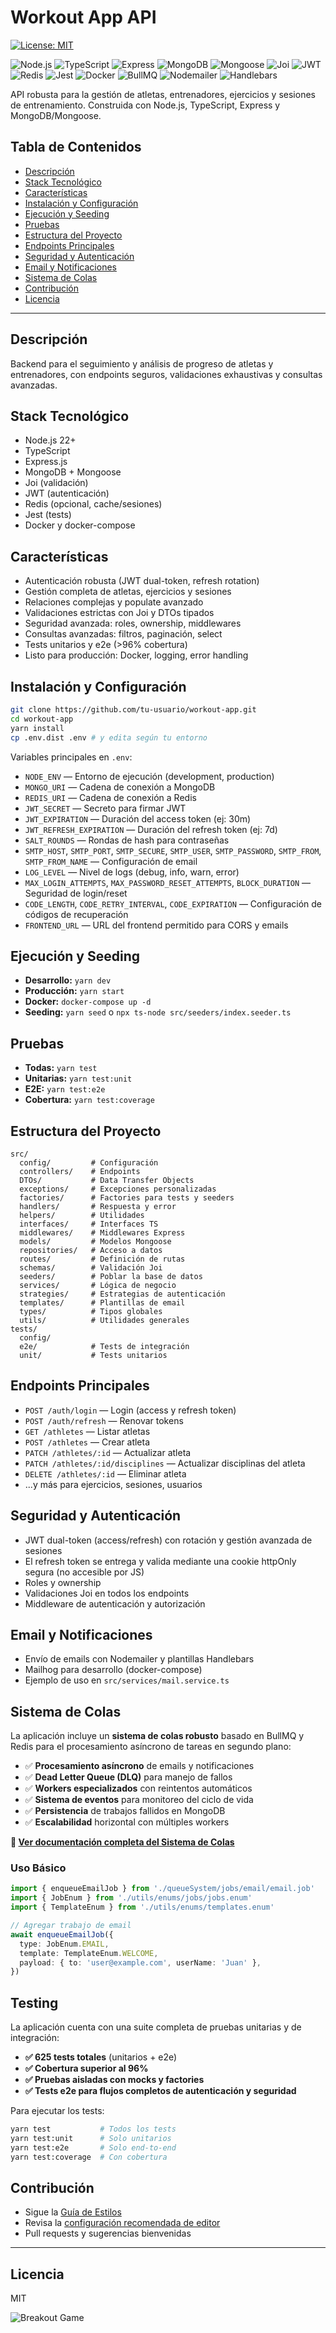 # Workout App API

[![License: MIT](https://img.shields.io/badge/License-MIT-yellow.svg?style=flat-square)](LICENSE)

<p align="left">
  <img alt="Node.js" src="https://img.shields.io/badge/Node.js-339933?logo=node.js&logoColor=white&style=flat-square" />
  <img alt="TypeScript" src="https://img.shields.io/badge/TypeScript-3178C6?logo=typescript&logoColor=white&style=flat-square" />
  <img alt="Express" src="https://img.shields.io/badge/Express-000000?logo=express&logoColor=white&style=flat-square" />
  <img alt="MongoDB" src="https://img.shields.io/badge/MongoDB-47A248?logo=mongodb&logoColor=white&style=flat-square" />
  <img alt="Mongoose" src="https://img.shields.io/badge/Mongoose-880000?logo=mongoose&logoColor=white&style=flat-square" />
  <img alt="Joi" src="https://img.shields.io/badge/Joi-00B4AB?logo=data:image/svg+xml;base64,PHN2ZyBmaWxsPSIjMDBCNEFCIiB2aWV3Qm94PSIwIDAgMjQgMjQiPjxwYXRoIGQ9Ik0xMiAyQzYuNDggMiAyIDYuNDggMiAxMnM0LjQ4IDEwIDEwIDEwIDEwLTQuNDggMTAtMTBTMTcuNTIgMiAxMiAyem0wIDE4Yy00LjQxIDAtOC0zLjU5LTgtOHMzLjU5LTggOC04IDggMy41OSA4IDgtMy41OSA4LTggOHoiLz48L3N2Zz4=&logoColor=white&style=flat-square" />
  <img alt="JWT" src="https://img.shields.io/badge/JWT-000000?logo=jsonwebtokens&logoColor=white&style=flat-square" />
  <img alt="Redis" src="https://img.shields.io/badge/Redis-DC382D?logo=redis&logoColor=white&style=flat-square" />
  <img alt="Jest" src="https://img.shields.io/badge/Jest-C21325?logo=jest&logoColor=white&style=flat-square" />
  <img alt="Docker" src="https://img.shields.io/badge/Docker-2496ED?logo=docker&logoColor=white&style=flat-square" />
  <img alt="BullMQ" src="https://img.shields.io/badge/BullMQ-FF6B6B?logo=data:image/svg+xml;base64,PHN2ZyB3aWR0aD0iMjQiIGhlaWdodD0iMjQiIHZpZXdCb3g9IjAgMCAyNCAyNCIgZmlsbD0ibm9uZSI+PHBhdGggZD0iTTEyIDJMMTMuMDkgOC4yNkwyMCA5TDEzLjA5IDE1Ljc0TDEyIDIyTDEwLjkxIDE1Ljc0TDQgOUwxMC45MSA4LjI2TDEyIDJ6IiBmaWxsPSJ3aGl0ZSIvPjwvc3ZnPg==&logoColor=white&style=flat-square" />
  <img alt="Nodemailer" src="https://img.shields.io/badge/Nodemailer-0B3D91?logo=mailgun&logoColor=white&style=flat-square" />
  <img alt="Handlebars" src="https://img.shields.io/badge/Handlebars.js-f0772b?logo=handlebarsdotjs&logoColor=white&style=flat-square" />
</p>

API robusta para la gestión de atletas, entrenadores, ejercicios y sesiones de entrenamiento. Construida con Node.js, TypeScript, Express y MongoDB/Mongoose.

## Tabla de Contenidos

- [Descripción](#descripción)
- [Stack Tecnológico](#stack-tecnológico)
- [Características](#características)
- [Instalación y Configuración](#instalación-y-configuración)
- [Ejecución y Seeding](#ejecución-y-seeding)
- [Pruebas](#pruebas)
- [Estructura del Proyecto](#estructura-del-proyecto)
- [Endpoints Principales](#endpoints-principales)
- [Seguridad y Autenticación](#seguridad-y-autenticación)
- [Email y Notificaciones](#email-y-notificaciones)
- [Sistema de Colas](#sistema-de-colas)
- [Contribución](#contribución)
- [Licencia](#licencia)

---

## Descripción

Backend para el seguimiento y análisis de progreso de atletas y entrenadores, con endpoints seguros, validaciones exhaustivas y consultas avanzadas.

## Stack Tecnológico

- Node.js 22+
- TypeScript
- Express.js
- MongoDB + Mongoose
- Joi (validación)
- JWT (autenticación)
- Redis (opcional, cache/sesiones)
- Jest (tests)
- Docker y docker-compose

## Características

- Autenticación robusta (JWT dual-token, refresh rotation)
- Gestión completa de atletas, ejercicios y sesiones
- Relaciones complejas y populate avanzado
- Validaciones estrictas con Joi y DTOs tipados
- Seguridad avanzada: roles, ownership, middlewares
- Consultas avanzadas: filtros, paginación, select
- Tests unitarios y e2e (>96% cobertura)
- Listo para producción: Docker, logging, error handling

## Instalación y Configuración

```bash
git clone https://github.com/tu-usuario/workout-app.git
cd workout-app
yarn install
cp .env.dist .env # y edita según tu entorno
```

Variables principales en `.env`:

- `NODE_ENV` — Entorno de ejecución (development, production)
- `MONGO_URI` — Cadena de conexión a MongoDB
- `REDIS_URI` — Cadena de conexión a Redis
- `JWT_SECRET` — Secreto para firmar JWT
- `JWT_EXPIRATION` — Duración del access token (ej: 30m)
- `JWT_REFRESH_EXPIRATION` — Duración del refresh token (ej: 7d)
- `SALT_ROUNDS` — Rondas de hash para contraseñas
- `SMTP_HOST`, `SMTP_PORT`, `SMTP_SECURE`, `SMTP_USER`, `SMTP_PASSWORD`, `SMTP_FROM`, `SMTP_FROM_NAME` — Configuración de email
- `LOG_LEVEL` — Nivel de logs (debug, info, warn, error)
- `MAX_LOGIN_ATTEMPTS`, `MAX_PASSWORD_RESET_ATTEMPTS`, `BLOCK_DURATION` — Seguridad de login/reset
- `CODE_LENGTH`, `CODE_RETRY_INTERVAL`, `CODE_EXPIRATION` — Configuración de códigos de recuperación
- `FRONTEND_URL` — URL del frontend permitido para CORS y emails

## Ejecución y Seeding

- **Desarrollo:** `yarn dev`
- **Producción:** `yarn start`
- **Docker:** `docker-compose up -d`
- **Seeding:** `yarn seed` o `npx ts-node src/seeders/index.seeder.ts`

## Pruebas

- **Todas:** `yarn test`
- **Unitarias:** `yarn test:unit`
- **E2E:** `yarn test:e2e`
- **Cobertura:** `yarn test:coverage`

## Estructura del Proyecto

```
src/
  config/         # Configuración
  controllers/    # Endpoints
  DTOs/           # Data Transfer Objects
  exceptions/     # Excepciones personalizadas
  factories/      # Factories para tests y seeders
  handlers/       # Respuesta y error
  helpers/        # Utilidades
  interfaces/     # Interfaces TS
  middlewares/    # Middlewares Express
  models/         # Modelos Mongoose
  repositories/   # Acceso a datos
  routes/         # Definición de rutas
  schemas/        # Validación Joi
  seeders/        # Poblar la base de datos
  services/       # Lógica de negocio
  strategies/     # Estrategias de autenticación
  templates/      # Plantillas de email
  types/          # Tipos globales
  utils/          # Utilidades generales
tests/
  config/
  e2e/            # Tests de integración
  unit/           # Tests unitarios
```

## Endpoints Principales

- `POST /auth/login` — Login (access y refresh token)
- `POST /auth/refresh` — Renovar tokens
- `GET /athletes` — Listar atletas
- `POST /athletes` — Crear atleta
- `PATCH /athletes/:id` — Actualizar atleta
- `PATCH /athletes/:id/disciplines` — Actualizar disciplinas del atleta
- `DELETE /athletes/:id` — Eliminar atleta
- ...y más para ejercicios, sesiones, usuarios

## Seguridad y Autenticación

- JWT dual-token (access/refresh) con rotación y gestión avanzada de sesiones
- El refresh token se entrega y valida mediante una cookie httpOnly segura (no accesible por JS)
- Roles y ownership
- Validaciones Joi en todos los endpoints
- Middleware de autenticación y autorización

## Email y Notificaciones

- Envío de emails con Nodemailer y plantillas Handlebars
- Mailhog para desarrollo (docker-compose)
- Ejemplo de uso en `src/services/mail.service.ts`

## Sistema de Colas

La aplicación incluye un **sistema de colas robusto** basado en BullMQ y Redis para el procesamiento asíncrono de tareas en segundo plano:

- ✅ **Procesamiento asíncrono** de emails y notificaciones
- ✅ **Dead Letter Queue (DLQ)** para manejo de fallos
- ✅ **Workers especializados** con reintentos automáticos
- ✅ **Sistema de eventos** para monitoreo del ciclo de vida
- ✅ **Persistencia** de trabajos fallidos en MongoDB
- ✅ **Escalabilidad** horizontal con múltiples workers

**📖 [Ver documentación completa del Sistema de Colas](./docs/QUEUE_SYSTEM.md)**

### Uso Básico

```typescript
import { enqueueEmailJob } from './queueSystem/jobs/email/email.job'
import { JobEnum } from './utils/enums/jobs/jobs.enum'
import { TemplateEnum } from './utils/enums/templates.enum'

// Agregar trabajo de email
await enqueueEmailJob({
  type: JobEnum.EMAIL,
  template: TemplateEnum.WELCOME,
  payload: { to: 'user@example.com', userName: 'Juan' },
})
```

## Testing

La aplicación cuenta con una suite completa de pruebas unitarias y de integración:

- **✅ 625 tests totales** (unitarios + e2e)
- **✅ Cobertura superior al 96%**
- **✅ Pruebas aisladas con mocks y factories**
- **✅ Tests e2e para flujos completos de autenticación y seguridad**

Para ejecutar los tests:

```bash
yarn test           # Todos los tests
yarn test:unit      # Solo unitarios
yarn test:e2e       # Solo end-to-end
yarn test:coverage  # Con cobertura
```

## Contribución

- Sigue la [Guía de Estilos](./STYLE_GUIDE.md)
- Revisa la [configuración recomendada de editor](./docs/EDITOR_SETUP.md)
- Pull requests y sugerencias bienvenidas

---

## Licencia

MIT

<picture>
  <source
    media="(prefers-color-scheme: dark)"
    srcset="images/breakout-dark.svg"
  />
  <source
    media="(prefers-color-scheme: light)"
    srcset="images/breakout-light.svg"
  />
  <img alt="Breakout Game" src="images/breakout-light.svg" />
</picture>
